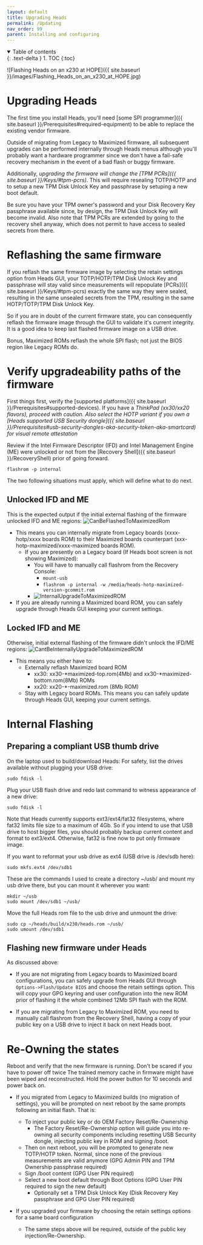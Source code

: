 ```yaml
---
layout: default
title: Upgrading Heads
permalink: /Updating
nav_order: 99
parent: Installing and configuring
---
```


<!-- markdownlint-disable MD033 -->
<details open markdown="block">
  <summary>
    Table of contents
  </summary>
  {: .text-delta }
1. TOC
{:toc}
</details>
<!-- markdownlint-enable MD033 -->


![Flashing Heads on an x230 at HOPE]({{ site.baseurl }}/images/Flashing_Heads_on_an_x230_at_HOPE.jpg)

Upgrading Heads
===

The first time you install Heads, you'll need [some SPI programmer]({{ site.baseurl }}/Prerequisites#required-equipment)
 to be able to replace the existing vendor firmware.

Outside of migrating from Legacy to Maximized firmware, all subsequent upgrades can be performed
 internally through Heads menus although you'll probably want a hardware programmer since we don't
 have a fail-safe recovery mechanism in the event of a bad flash or buggy firmware.

Additionally, *upgrading the firmware will change the [TPM PCRs]({{ site.baseurl }}/Keys/#tpm-pcrs)*.
 This will require resealing TOTP/HOTP and to setup a new TPM Disk Unlock Key and passphrase
 by setuping a new boot default.

Be sure you have your TPM owner's password and your Disk Recovery Key passphrase available
 since, by design, the TPM Disk Unlock Key will become invalid. Also note that TPM PCRs are
 extended by going to the recovery shell anyway, which does not permit to have access to
 sealed secrets from there.


Reflashing the same firmware
===
If you reflash the same firmware image by selecting the retain settings option from Heads GUI, your 
 TOTP/HOTP/TPM Disk Unlock Key and passphrase will stay valid since measurements will repopulate [PCRs]({{ site.baseurl }}/Keys/#tpm-pcrs)
 exactly the same way they were sealed, resulting in the same unsealed secrets from the TPM, resulting
 in the same HOTP/TOTP/TPM Disk Unlock Key.

So if you are in doubt of the current firmware state, you can consequently reflash the firmware image
 through the GUI to validate it's current integrity. It is a good idea to keep last flashed firmware image 
 on a USB drive.

Bonus, Maximized ROMs reflash the whole SPI flash; not just the BIOS region like Legacy ROMs do.

Verify upgradeability paths of the firmware
====

First things first, verify the [supported platforms]({{ site.baseurl }}/Prerequisites#supported-devices).
If you have a *ThinkPad (xx30/xx20 flavors), proceed with caution.*
*Also select the HOTP variant if you own a [Heads supported USB Security dongle]({{ site.baseurl }}/Prerequisites#usb-security-dongles-aka-security-token-aka-smartcard) for visual remote attestation*


Review if the Intel Firmware Descriptor (IFD) and Intel Management Engine (ME) were unlocked or 
not from the [Recovery Shell]({{ site.baseurl }}/RecoveryShell) prior of going forward. 

```shell
flashrom -p internal
```

The two following situations must apply, which will define what to do next.

Unlocked IFD and ME
----
This is the expected output if the initial external flashing of the firmware unlocked IFD and ME regions:
![CanBeFlashedToMaximizedRom](https://user-images.githubusercontent.com/827570/167728631-85a5ca9e-48f6-4d4f-8544-532fa75bf5d3.jpeg)
- This means you can internally migrate from Legacy boards (xxxx-hotp/xxxx boards ROM) to their Maximized boards counterpart (xxx-hotp-maximized/xxxx-maximized boards ROM).
  - If you are presently on a Legacy board (If Heads boot screen is not showing Maximized):
    - You will have to manually call flashrom from the Recovery Console: 
      - `mount-usb`
      - `flashrom -p internal -w /media/heads-hotp-maximized-version-gcommit.rom`
    - ![InternalUpgradeToMaximizedROM](https://user-images.githubusercontent.com/827570/167729694-6ff8da60-986a-4ec3-9b2d-4fa94e42d3fa.jpeg)
- If you are already running a Maximized board ROM, you can safely upgrade through Heads GUI keeping your current settings. 


Locked IFD and ME
----
Otherwise, initial external flashing of the firmware didn't unlock the IFD/ME regions:
![CantBeInternallyUpgradeToMaximizedROM](https://user-images.githubusercontent.com/827570/167728658-731362da-a676-4610-becb-ff94f2ff48b1.jpeg)
- This means you either have to:
  - Externally reflash Maximized board ROM 
    - xx30: xx30-*maximized-top.rom(4Mb) and xx30-*maximized-bottom.rom(8Mb) ROMs 
    - xx20: xx20-*-maximized.rom (8Mb ROM)
  - Stay with Legacy board ROMs. This means you can safely update through Heads GUI, keeping your current settings.


Internal Flashing
===

Preparing a compliant USB thumb drive
---
On the laptop used to build/download Heads: 
For safety, list the drives available without plugging your USB drive:
```shell
sudo fdisk -l
```


Plug your USB flash drive and redo last command to witness appearance of a new drive:

```shell
sudo fdisk -l
```

Note that Heads currently supports ext3/ext4/fat32 filesystems, where fat32 limits 
 file size to a maximum of 4Gb. So if you intend to use that USB drive to host bigger
 files, you should probably backup current content and format to ext3/ext4.
 Otherwise, fat32 is fine now to put only firmware image.

If you want to reformat your usb drive as ext4 (USB drive is /dev/sdb here):

```shell
sudo mkfs.ext4 /dev/sdb1
```

These are the commands I used to create a directory ~/usb/ and mount my usb
 drive there, but you can mount it wherever you want:

```shell
mkdir ~/usb
sudo mount /dev/sdb1 ~/usb/
```

Move the full Heads rom file to the usb drive and unmount the drive:

```shell
sudo cp ~/heads/build/x230/heads.rom ~/usb/
sudo umount /dev/sdb1
```


Flashing new firmware under Heads
---
As discussed above: 

- If you are not migrating from Legacy boards to Maximized board configurations, 
 you can safely upgrade from Heads GUI through `Options->Flash/Update BIOS`
 and choose the retain settings option. This will copy your GPG keyring and user configuration
 into the new ROM prior of flashing it the whole combined 12Mb SPI flash with the ROM.

- If you are migrating from Legacy to Maximized ROM, you need to manually call flashrom
 from the Recovery Shell, having a copy of your public key on a USB drive to inject it back
 on next Heads boot.


Re-Owning the states
===
Reboot and verify that the new firmware is running. Don't be scared if you have to power off twice
 The trained memory cache in firmware might have been wiped and reconstructed. Hold the power
 button for 10 seconds and power back on.

- If you migrated from Legacy to Maximized builds (no migration of settings), you will
 be prompted on next reboot by the same prompts following an initial flash. That is:
  - To inject your public key or do OEM Factory Reset/Re-Ownership
    - The Factory Reset/Re-Ownership option will guide you into re-owning all security components
     including resetting USB Security dongle, injecting public key in ROM and signing /boot.
  - Then on next reboot, you will be prompted to generate new TOTP/HOTP token. Normal, since none
   of the previous measurements are valid anymore (GPG Admin PIN and TPM Ownership passphrase required)
  - Sign /boot content (GPG User PIN required)
  - Select a new boot default through Boot Options (GPG User PIN required to sign the new default)
    - Optionally set a TPM Disk Unlock Key (Disk Recovery Key passphrase and GPG User PIN required)

- If you upgraded your firmware by choosing the retain settings options for a same board configuration 
  - The same steps above will be required, outside of the public key injection/Re-Ownership.
